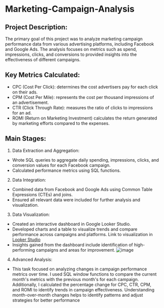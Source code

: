 # Marketing-Campaign-Analysis

## Project Description: 
The primary goal of this project was to analyze marketing campaign performance data from various advertising platforms, including Facebook and Google Ads. The analysis focuses on metrics such as spend, impressions, clicks, and conversions to provided insights into the effectiveness of different campaigns.

## Key Metrics Calculated:
* CPC (Cost Per Click): determines the cost advertisers pay for each click on their ads.
* CPM (Cost Per Mile): represents the cost per thousand impressions of an advertisement.
* CTR (Click Through Rate): measures the ratio of clicks to impressions for an ad.
* ROMI (Return on Marketing Investment) calculates the return generated by marketing efforts compared to the expenses.

## Main Stages:
1.	Data Extraction and Aggregation:
* Wrote SQL queries to aggregate daily spending, impressions, clicks, and conversion values for each Facebook campaign.
* Calculated performance metrics using SQL functions.
2.	Data Integration:
* Combined data from Facebook and Google Ads using Common Table Expressions (CTEs) and joins.
* Ensured all relevant data were included for further analysis and visualization.
3.	Data Visualization:
* Created an interactive dashboard in Google Looker Studio.
* Developed charts and a table to visualize trends and compare performance across campaigns and platforms. Link to visualization in [Looker Studio](https://lookerstudio.google.com/u/0/reporting/79074f6a-070d-45cf-abd6-9f61e82523d5/page/6gexD)
* Insights gained from the dashboard include identification of high-performing campaigns and areas for improvement.
![image](https://github.com/user-attachments/assets/2cac97c6-6ac9-4ae7-92cf-ff63fbe2f9a5)

4.	Advanced Analysis:
* This task focused on analyzing changes in campaign performance metrics over time. I used SQL window functions to compare the current month's metrics with the previous month's for each campaign. Additionally, I calculated the percentage change for CPC, CTR, CPM, and ROMI to identify trends in campaign effectiveness. Understanding month-over-month changes helps to identify patterns and adjust strategies for better performance

